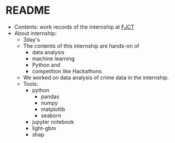 # README

- Contents: work records of the internship at [FJCT](https://fjct.fujitsu.com/)
- About internship:
  - 3day's
  - The contents of this internship are hands-on of
    - data analysis
    - machine learning
    - Python
    and
    - competition like Hackathons
  - We worked on data analysis of crime data in the internship.
  - Tools:
    - python
      - pandas
      - numpy
      - matplotlib
      - seaborn
    - jupyter notebook
    - light-gbm
    - shap
